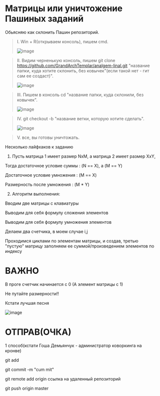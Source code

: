 # Матрицы или уничтожение Пашиных заданий
Обьясняю как склонить Пашин репозиторий. 
>I. Win + R(открываем консоль), пишем cmd.
>  
>	![image](https://user-images.githubusercontent.com/90519311/158452045-bb0a863e-aa76-4c26-8c28-8b7aae4a7e5f.png)

>II. Видим черненькую консоль, пишем git clone https://github.com/GrandArchTemplar/analgem-linal.git "название папки, куда хотите склонить, без ковычек"(если такой нет - гит сам ее создаст)". 
>
> 	![image](https://user-images.githubusercontent.com/90519311/158452153-795bf1e0-8565-48fa-8d0c-e3e1101f3c44.png)

>III. Пишем в консоль cd "название папки, куда склонили, без ковычек". 
> 	
> ![image](https://user-images.githubusercontent.com/90519311/158452231-2a861226-5080-46b7-8c93-d9954e24b110.png)

>IV. git checkout -b "название ветки, которую хотите сделать".  
>
>	![image](https://user-images.githubusercontent.com/90519311/158452354-467b99c9-8720-4123-8eb5-93a944b23315.png)

>V. все, вы готовы уничтожать.  	

Несколько лайфхаков к заданию 

1) Пусть матрица 1 имеет размер NxM, а матрица 2 имеет размер XxY, 

Тогда достаточное условие суммы : (N == X), а (M == Y)

Достаточное условие умножения : (M == X)

Размерность после умножения : (M * Y)

2) Алгоритм выполнения:

Вводим две матрицы с клавиатуры

Выводим для себя формулу сложения элементов

Выводим для себя формулу умножения элементов

Делаем два счетчика, в моем случае i,j

Проходимся циклами по элементам матрицы, и создав, третью "пустую" матрицу заполняем ее суммой/произведением элементов по индексу

# ВАЖНО

В проге счетчик начинается с 0 (А элемент матрицы с 1)

Не путайте размерности!!

Кстати лучшая песня 

![image](https://user-images.githubusercontent.com/90519311/158450578-36d0440b-f6ee-4319-b42f-bf4e6dc6db1b.png)

# ОТПРАВ(ОЧКА)
1 способ(кстати Гоша Демьянчук - администратор коворкинга на кронве)

git add

git commit -m "cum mit" 

git remote add origin ссылка на удаленный репозиторий

git push origin master

